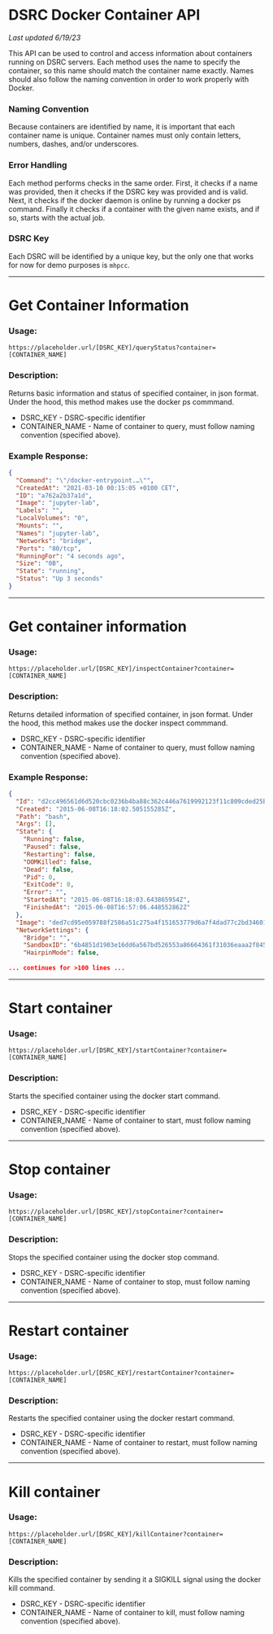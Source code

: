 # DSRC Docker Container API
*Last updated 6/19/23*

This API can be used to control and access information about containers running on DSRC servers. Each method uses the name to specify the container, so this name should match the container name exactly. Names should also follow the naming convention in order to work properly with Docker.
### Naming Convention
Because containers are identified by name, it is important that each container name is unique. Container names must only contain letters, numbers, dashes, and/or underscores.
### Error Handling
Each method performs checks in the same order. First, it checks if a name was provided, then it checks if the DSRC key was provided and is valid. Next, it checks if the docker daemon is online by running a docker ps command. Finally it checks if a container with the given name exists, and if so, starts with the actual job.
### DSRC Key
Each DSRC will be identified by a unique key, but the only one that works for now for demo purposes is `mhpcc`.

---
# Get Container Information
### Usage:
`https://placeholder.url/[DSRC_KEY]/queryStatus?container=[CONTAINER_NAME]`
### Description:
Returns basic information and status of specified container, in json format. Under the hood, this method makes use the docker ps commmand.
- DSRC_KEY - DSRC-specific identifier
- CONTAINER_NAME - Name of container to query, must follow naming convention (specified above).
### Example Response:
```json
{
  "Command": "\"/docker-entrypoint.…\"",
  "CreatedAt": "2021-03-10 00:15:05 +0100 CET",
  "ID": "a762a2b37a1d",
  "Image": "jupyter-lab",
  "Labels": "",
  "LocalVolumes": "0",
  "Mounts": "",
  "Names": "jupyter-lab",
  "Networks": "bridge",
  "Ports": "80/tcp",
  "RunningFor": "4 seconds ago",
  "Size": "0B",
  "State": "running",
  "Status": "Up 3 seconds"
}
```

---
# Get container information
### Usage:
`https://placeholder.url/[DSRC_KEY]/inspectContainer?container=[CONTAINER_NAME]`
### Description:
Returns detailed information of specified container, in json format. Under the hood, this method makes use the docker inspect commmand.
- DSRC_KEY - DSRC-specific identifier
- CONTAINER_NAME - Name of container to query, must follow naming convention (specified above).
### Example Response:
```json
{
  "Id": "d2cc496561d6d520cbc0236b4ba88c362c446a7619992123f11c809cded25b47",
  "Created": "2015-06-08T16:18:02.505155285Z",
  "Path": "bash",
  "Args": [],
  "State": {
    "Running": false,
    "Paused": false,
    "Restarting": false,
    "OOMKilled": false,
    "Dead": false,
    "Pid": 0,
    "ExitCode": 0,
    "Error": "",
    "StartedAt": "2015-06-08T16:18:03.643865954Z",
    "FinishedAt": "2015-06-08T16:57:06.448552862Z"
  },
  "Image": "ded7cd95e059788f2586a51c275a4f151653779d6a7f4dad77c2bd34601d94e4",
  "NetworkSettings": {
    "Bridge": "",
    "SandboxID": "6b4851d1903e16dd6a567bd526553a86664361f31036eaaa2f8454d6f4611f6f",
    "HairpinMode": false,
   
... continues for >100 lines ...
```

---
# Start container
### Usage:
`https://placeholder.url/[DSRC_KEY]/startContainer?container=[CONTAINER_NAME]`
### Description:
Starts the specified container using the docker start command.
- DSRC_KEY - DSRC-specific identifier
- CONTAINER_NAME - Name of container to start, must follow naming convention (specified above).

---
# Stop container
### Usage:
`https://placeholder.url/[DSRC_KEY]/stopContainer?container=[CONTAINER_NAME]`
### Description:
Stops the specified container using the docker stop command.
- DSRC_KEY - DSRC-specific identifier
- CONTAINER_NAME - Name of container to stop, must follow naming convention (specified above).

---
# Restart container
### Usage:
`https://placeholder.url/[DSRC_KEY]/restartContainer?container=[CONTAINER_NAME]`
### Description:
Restarts the specified container using the docker restart command.
- DSRC_KEY - DSRC-specific identifier
- CONTAINER_NAME - Name of container to restart, must follow naming convention (specified above).

---
# Kill container
### Usage:
`https://placeholder.url/[DSRC_KEY]/killContainer?container=[CONTAINER_NAME]`


### Description:
Kills the specified container by sending it a SIGKILL signal using the docker kill command.
- DSRC_KEY - DSRC-specific identifier
- CONTAINER_NAME - Name of container to kill, must follow naming convention (specified above).
